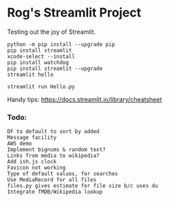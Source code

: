 # Rog's Streamlit Project
Testing out the joy of Streamlit.
```
python -m pip install --upgrade pip
pip install streamlit
xcode-select --install
pip install watchdog
pip install streamlit --upgrade
streamlit hello

streamlit run Hello.py
```
Handy tips:
https://docs.streamlit.io/library/cheatsheet

### Todo: 
```
DF to default to sort by added
Message facility
AWS demo
Implement bignums & random text?
Links from media to wikipedia?
Add ish.js clock
Favicon not working
Type of default values, for searches
Use MediaRecord for all files
files.py gives estimate for file size b/c uses du
Integrate TMDB/Wikipedia lookup
```


